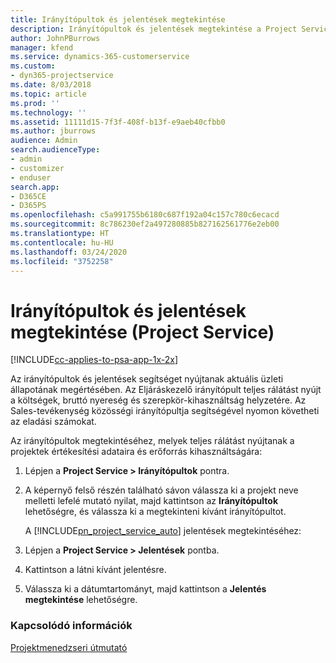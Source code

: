 ```yaml
---
title: Irányítópultok és jelentések megtekintése
description: Irányítópultok és jelentések megtekintése a Project Service szolgáltatásban
author: JohnPBurrows
manager: kfend
ms.service: dynamics-365-customerservice
ms.custom:
- dyn365-projectservice
ms.date: 8/03/2018
ms.topic: article
ms.prod: ''
ms.technology: ''
ms.assetid: 11111d15-7f3f-408f-b13f-e9aeb40cfbb0
ms.author: jburrows
audience: Admin
search.audienceType:
- admin
- customizer
- enduser
search.app:
- D365CE
- D365PS
ms.openlocfilehash: c5a991755b6180c687f192a04c157c780c6ecacd
ms.sourcegitcommit: 8c786230ef2a497280885b827162561776e2eb00
ms.translationtype: HT
ms.contentlocale: hu-HU
ms.lasthandoff: 03/24/2020
ms.locfileid: "3752258"
---
```

# <a name="view-dashboards-and-reports-project-service"></a>Irányítópultok és jelentések megtekintése (Project Service)

[!INCLUDE[cc-applies-to-psa-app-1x-2x](../includes/cc-applies-to-psa-app-1x-2x.md)]

Az irányítópultok és jelentések segítséget nyújtanak aktuális üzleti állapotának megértésében. Az Eljáráskezelő irányítópult teljes rálátást nyújt a költségek, bruttó nyereség és szerepkör-kihasználtság helyzetére. Az Sales-tevékenység közösségi irányítópultja segítségével nyomon követheti az eladási számokat.  
  
 Az irányítópultok megtekintéséhez, melyek teljes rálátást nyújtanak a projektek értékesítési adataira és erőforrás kihasználtságára:  
  
1. Lépjen a **Project Service > Irányítópultok** pontra.  
  
2. A képernyő felső részén található sávon válassza ki a projekt neve melletti lefelé mutató nyilat, majd kattintson az **Irányítópultok** lehetőségre, és válassza ki a megtekinteni kívánt irányítópultot.  
  
   A [!INCLUDE[pn_project_service_auto](../includes/pn-project-service-auto.md)] jelentések megtekintéséhez:  
  
3. Lépjen a **Project Service > Jelentések** pontba.  
  
4. Kattintson a látni kívánt jelentésre.  
  
5. Válassza ki a dátumtartományt, majd kattintson a **Jelentés megtekintése** lehetőségre.  
  
### <a name="see-also"></a>Kapcsolódó információk  
 [Projektmenedzseri útmutató](../project-service/project-manager-guide.md)
